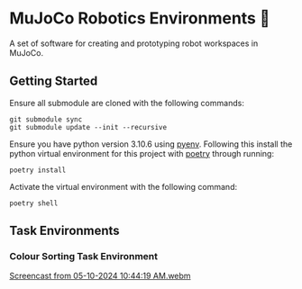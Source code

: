 # MuJoCo Robotics Environments 🤖

A set of software for creating and prototyping robot workspaces in MuJoCo.

## Getting Started

Ensure all submodule are cloned with the following commands:

```
git submodule sync
git submodule update --init --recursive
```

Ensure you have python version 3.10.6 using [pyenv](https://github.com/pyenv/pyenv). Following this install the python virtual environment for this project with [poetry](https://python-poetry.org/) through running:

```
poetry install 
```

Activate the virtual environment with the following command:

```
poetry shell
```

## Task Environments

### Colour Sorting Task Environment

[Screencast from 05-10-2024 10:44:19 AM.webm](https://github.com/peterdavidfagan/mujoco_robot_environments/assets/42982057/b4428fff-f58f-4f96-b91f-6c171afb20a2)



